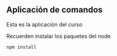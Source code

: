 ## Aplicación de comandos

Esta es la aplicación del curso

Recuerden instalar los paquetes del node

````
npm install
````
